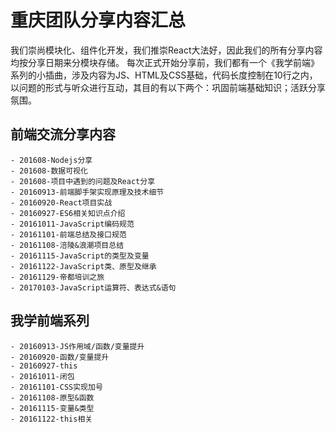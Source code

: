 
# 重庆团队分享内容汇总

我们崇尚模块化、组件化开发，我们推崇React大法好，因此我们的所有分享内容均按分享日期来分模块存储。
每次正式开始分享前，我们都有一个《我学前端》系列的小插曲，涉及内容为JS、HTML及CSS基础，代码长度控制在10行之内，
以问题的形式与听众进行互动，其目的有以下两个：巩固前端基础知识；活跃分享氛围。

## 前端交流分享内容
    - 201608-Nodejs分享
    - 201608-数据可视化
    - 201608-项目中遇到的问题及React分享
    - 20160913-前端脚手架实现原理及技术细节
    - 20160920-React项目实战
    - 20160927-ES6相关知识点介绍
    - 20161011-JavaScript编码规范
    - 20161101-前端总结及接口规范
    - 20161108-涪陵&浪潮项目总结
    - 20161115-JavaScript的类型及变量
    - 20161122-JavaScript类、原型及继承
    - 20161129-帝都培训之旅
    - 20170103-JavaScript运算符、表达式&语句

## 我学前端系列
    - 20160913-JS作用域/函数/变量提升
    - 20160920-函数/变量提升
    - 20160927-this
    - 20161011-闭包
    - 20161101-CSS实现加号
    - 20161108-原型&函数
    - 20161115-变量&类型 
    - 20161122-this相关
